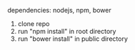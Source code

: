 dependencies: nodejs, npm, bower

1. clone repo
2. run "npm install" in root directory
3. run "bower install" in public directory
